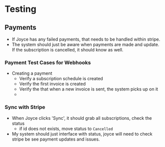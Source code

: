 # Testing

## Payments

- If Joyce has any failed payments, that needs to be handled within stripe. 
- The system should just be aware when payments are made and update. If the subscription is cancelled, it should know as well.

### Payment Test Cases for Webhooks 
- Creating a payment
    - Verify a subscription schedule is created
    - Verify the first invoice is created
    - Verify the that when a new invoice is sent, the system picks up on it
    - 



### Sync with Stripe
- When Joyce clicks 'Sync', it should grab all subscriptions, check the status
    - if id does not exists, move status to `Cancelled`
- My system should just interface with status, joyce will need to check stripe be see payment updates and issues. 